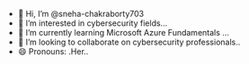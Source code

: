 - 👋 Hi, I’m @sneha-chakraborty703
- 👀 I’m interested in cybersecurity fields...
- 🌱 I’m currently learning Microsoft Azure Fundamentals ...
- 💞️ I’m looking to collaborate on cybersecurity professionals..
- 😄 Pronouns: .Her..

<!---
sneha-chakraborty703/sneha-chakraborty703 is a ✨ special ✨ repository because its `README.md` (this file) appears on your GitHub profile.
You can click the Preview link to take a look at your changes.
--->
